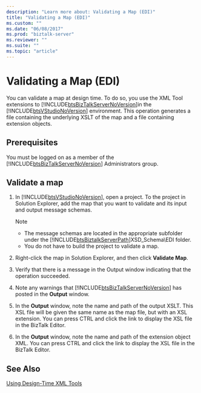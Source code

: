 ```yaml
---
description: "Learn more about: Validating a Map (EDI)"
title: "Validating a Map (EDI)"
ms.custom: ""
ms.date: "06/08/2017"
ms.prod: "biztalk-server"
ms.reviewer: ""
ms.suite: ""
ms.topic: "article"
---
```

# Validating a Map (EDI)
You can validate a map at design time. To do so, you use the XML Tool extensions to [!INCLUDE[btsBizTalkServerNoVersion](../includes/btsbiztalkservernoversion-md.md)]in the [!INCLUDE[btsVStudioNoVersion](../includes/btsvstudionoversion-md.md)] environment. This operation generates a file containing the underlying XSLT of the map and a file containing extension objects.  
  
## Prerequisites  
 You must be logged on as a member of the [!INCLUDE[btsBizTalkServerNoVersion](../includes/btsbiztalkservernoversion-md.md)] Administrators group.  
  
## Validate a map  
  
1. In [!INCLUDE[btsVStudioNoVersion](../includes/btsvstudionoversion-md.md)], open a project. To the project in Solution Explorer, add the map that you want to validate and its input and output message schemas.  
  
   > [!NOTE]
   > 
   >  - The message schemas are located in the appropriate subfolder under the [!INCLUDE[btsBiztalkServerPath](../includes/btsbiztalkserverpath-md.md)]XSD_Schema\EDI folder.
   >  - You do not have to build the project to validate a map.  
  
2. Right-click the map in Solution Explorer, and then click **Validate Map**.  
  
3. Verify that there is a message in the Output window indicating that the operation succeeded.  
  
4. Note any warnings that [!INCLUDE[btsBizTalkServerNoVersion](../includes/btsbiztalkservernoversion-md.md)] has posted in the **Output** window.  
  
5. In the **Output** window, note the name and path of the output XSLT. This XSL file will be given the same name as the map file, but with an XSL extension. You can press CTRL and click the link to display the XSL file in the BizTalk Editor.  
  
6. In the **Output** window, note the name and path of the extension object XML. You can press CTRL and click the link to display the XSL file in the BizTalk Editor.  
  
## See Also  
 [Using Design-Time XML Tools](../core/using-design-time-xml-tools.md)
